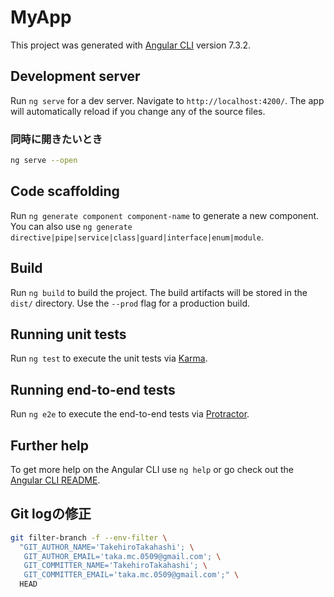 # MyApp

This project was generated with [Angular CLI](https://github.com/angular/angular-cli) version 7.3.2.

## Development server

Run `ng serve` for a dev server. Navigate to `http://localhost:4200/`. The app will automatically reload if you change any of the source files.

### 同時に開きたいとき

```sh
ng serve --open
```

## Code scaffolding

Run `ng generate component component-name` to generate a new component. You can also use `ng generate directive|pipe|service|class|guard|interface|enum|module`.

## Build

Run `ng build` to build the project. The build artifacts will be stored in the `dist/` directory. Use the `--prod` flag for a production build.

## Running unit tests

Run `ng test` to execute the unit tests via [Karma](https://karma-runner.github.io).

## Running end-to-end tests

Run `ng e2e` to execute the end-to-end tests via [Protractor](http://www.protractortest.org/).

## Further help

To get more help on the Angular CLI use `ng help` or go check out the [Angular CLI README](https://github.com/angular/angular-cli/blob/master/README.md).

## Git logの修正

```sh
git filter-branch -f --env-filter \
  "GIT_AUTHOR_NAME='TakehiroTakahashi'; \
   GIT_AUTHOR_EMAIL='taka.mc.0509@gmail.com'; \
   GIT_COMMITTER_NAME='TakehiroTakahashi'; \
   GIT_COMMITTER_EMAIL='taka.mc.0509@gmail.com';" \
  HEAD
```